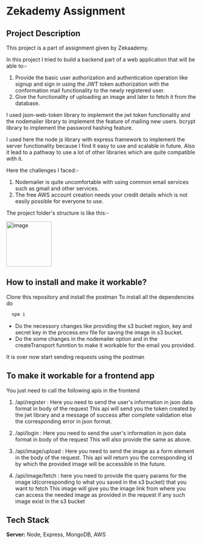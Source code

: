 # Zekademy Assignment


## Project Description

This project is a part of assignment given by Zekaademy.

In this project I tried to build a backend part of a web application that will be able to:-
1. Provide the basic user authorization and authentication operation like signup and sign in using the JWT token authorization with the conformation mail functionality to the newly registered user.
2. Give the functionality of uploading an image and later to fetch it from the database.

I used json-web-token library to implement the jwt token functionality and the nodemailer library to implement the feature of mailing new users. bcrypt library to implement the password hashing feature. 

I used here the node js library with express framework to implement the server functionality because I find it easy to use and scalable in future. Also it lead to a pathway to use a lot of other libraries which are quite compatible with it. 

Here the challenges I faced:-
1. Nodemailer is quite uncomfortable with using common email services such as gmail and other services. 
2. The free AWS account creation needs your credit details which is not easily possible for everyone to use.

The project folder's structure is like this:-

<img width="120" alt="image" src="https://user-images.githubusercontent.com/89704806/204096833-de854178-5c89-44d0-aaee-b2673f483831.png">
           


## How to install and make it workable?

Clone this repository and install the postman 
To install all the dependencies do

```bash
  npm i
```

- Do the necessory changes like providing the s3 bucket region, key and secret key in the process.env file for saving the image in s3 bucket. 
- Do the some changes in the nodemailer option and in the createTransport funntion to make it workable for the email you provided.

It is over now start sending requests using the postman

## To make it workable for a frontend app
You just need to call the following apis in the frontend
1. /api/register : 
Here you need to send the user's information in json data format in body of the request
This api will send you the token created by the jwt library and a message of success after complete validation else the corresponding error in json format.

2. /api/login : Here you need to send the user's information in json data format in body of the request
This will also provide the same as above.

3. /api/image/upload : Here you need to send the image as a form element in the body of the request.
This api will return you the corresponding id by which the provided image will be accessible in the future.

4. /api/image/fetch : here you need to provide the query params for the image id(corresponding to what you saved in the s3 bucket) that you want to fetch
This image will give you the image link from where you can access the needed
image as provided in the request if any such image exist in the s3 bucket


## Tech Stack


**Server:** Node, Express, MongoDB, AWS
